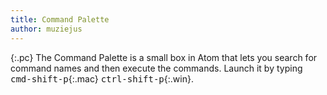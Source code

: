 ```yaml
---
title: Command Palette
author: muziejus
---
```


{:.pc}
The Command Palette is a small box in Atom that lets you search for command
names and then execute the commands. Launch it by typing
<kbd>cmd-shift-p</kbd>{:.mac} <kbd>ctrl-shift-p</kbd>{:.win}.
